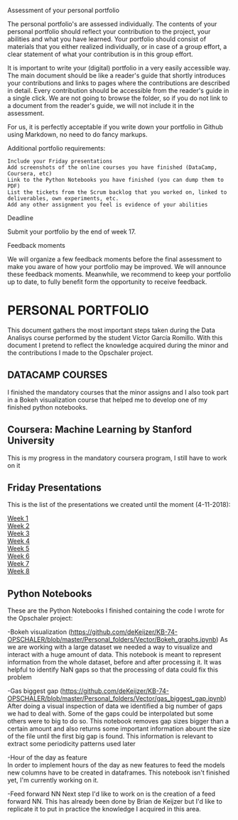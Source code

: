 Assessment of your personal portfolio

The personal portfolio's are assessed individually. The contents of your personal portfolio should reflect your contribution to the project, your abilities and what you have learned. Your portfolio should consist of materials that you either realized individually, or in case of a group effort, a clear statement of what your contribution is in this group effort.

It is important to write your (digital) portfolio in a very easily accessible way. The main document should be like a reader's guide that shortly introduces your contributions and links to pages where the contributions are described in detail. Every contribution should be accessible from the reader's guide in a single click. We are not going to browse the folder, so if you do not link to a document from the reader's guide, we will not include it in the assessment.

For us, it is perfectly acceptable if you write down your portfolio in Github using Markdown, no need to do fancy markups.

Additional portfolio requirements:

    Include your Friday presentations
    Add screenshots of the online courses you have finished (DataCamp, Coursera, etc)
    Link to the Python Notebooks you have finished (you can dump them to PDF)
    List the tickets from the Scrum backlog that you worked on, linked to deliverables, own experiments, etc.
    Add any other assignment you feel is evidence of your abilities

Deadline

Submit your portfolio by the end of week 17.


Feedback moments

We will organize a few feedback moments before the final assessment to make you aware of how your portfolio may be improved. We will announce these feedback moments. Meanwhile, we recommend to keep your portfolio up to date, to fully benefit form the opportunity to receive feedback.



# PERSONAL PORTFOLIO

This document gathers the most important steps taken during the Data Analisys course performed by the student Víctor García Romillo. With this document I pretend to reflect the knowledge acquired during the minor and the contributions I made to the Opschaler project.

## DATACAMP COURSES

I finished the mandatory courses that the minor assigns and I also took part in a Bokeh visualization course that helped me to develop one of my finished python notebooks.

## Coursera: Machine Learning by Stanford University
This is my progress in the mandatory coursera program, I still have to work on it
<insert photo>
## Friday Presentations

This is the list of the presentations we created until the moment (4-11-2018):

[Week 1](https://prezi.com/p/28wycwuqqggc/#present)  
[Week 2](https://github.com/deKeijzer/KB-74-OPSCHALER/blob/master/appendix/friday%20presentations/7-9-2018.pptx)  
[Week 3](https://github.com/deKeijzer/KB-74-OPSCHALER/blob/master/appendix/friday%20presentations/14-9-2018.pptx)  
[Week 4](https://github.com/deKeijzer/KB-74-OPSCHALER/blob/master/appendix/friday%20presentations/21-09-2018.pptx)  
[Week 5](https://github.com/deKeijzer/KB-74-OPSCHALER/blob/master/appendix/friday%20presentations/28-09-2018%20(TU%20delft%20meeting).pptx)  
[Week 6](https://github.com/deKeijzer/KB-74-OPSCHALER/blob/master/appendix/friday%20presentations/05-10-2018.pptx)  
[Week 7](https://github.com/deKeijzer/KB-74-OPSCHALER/blob/master/appendix/friday%20presentations/12-10-2018.pptx)  
[Week 8](https://github.com/deKeijzer/KB-74-OPSCHALER/blob/master/appendix/friday%20presentations/17-10-2018.pptx) 

## Python Notebooks 

These are the Python Notebooks I finished containing the code I wrote for the Opschaler project:

-Bokeh visualization (https://github.com/deKeijzer/KB-74-OPSCHALER/blob/master/Personal_folders/Vector/Bokeh_graphs.ipynb)
As we are working with a large dataset we needed a way to visualize and interact with a huge amount of data. This notebook is meant to represent information from the whole dataset, before and after processing it. It was helpful to identify NaN gaps so that the processing of data could fix this problem

-Gas biggest gap (https://github.com/deKeijzer/KB-74-OPSCHALER/blob/master/Personal_folders/Vector/gas_biggest_gap.ipynb)
After doing a visual inspection of data we identified a big number of gaps we had to deal with. Some of the gaps could be interpolated but some others were to big to do so. This notebook removes gap sizes bigger than a certain amount and also returns some important information abount the size of the file until the first big gap is found. This information is relevant to extract some periodicity patterns used later

-Hour of the day as feature  
In order to implement hours of the day as new features to feed the models new columns have to be created in dataframes. This notebook isn't finished yet, I'm currently working on it.

-Feed forward NN
Next step I'd like to work on is the creation of a feed forward NN. This has already been done by Brian de Keijzer but I'd like to replicate it to put in practice the knowledge I acquired in this area.
